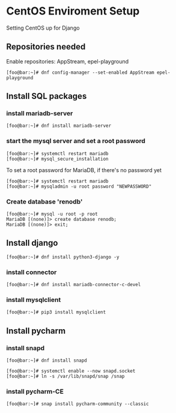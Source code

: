 # CentOS Enviroment Setup
Setting CentOS up for Django
## Repositories needed
Enable repositories: AppStream, epel-playground
```console
[foo@bar:~]# dnf config-manager --set-enabled AppStream epel-playground
```
## Install SQL packages
### install mariadb-server
```console
[foo@bar:~]# dnf install mariadb-server
```
### start the mysql server and set a root password
```console
[foo@bar:~]# systemctl restart mariadb
[foo@bar:~]# mysql_secure_installation
```
To set a root password for MariaDB, if there's no password yet
```console
[foo@bar:~]# systemctl restart mariadb
[foo@bar:~]# mysqladmin -u root password "NEWPASSWORD"
```

### Create database 'renodb'
```console
[foo@bar:~]# mysql -u root -p root
MariaDB [(none)]> create database renodb;
MariaDB [(none)]> exit;
```

## Install django
```console
[foo@bar:~]# dnf install python3-django -y
```

### install connector
```console
[foo@bar:~]# dnf install mariadb-connector-c-devel
```
### install mysqlclient
```console
[foo@bar:~]# pip3 install mysqlclient
```

## Install pycharm
### install snapd
```console
[foo@bar:~]# dnf install snapd
```
```console
[foo@bar:~]# systemctl enable --now snapd.socket
[foo@bar:~]# ln -s /var/lib/snapd/snap /snap
```
### install pycharm-CE
```console
[foo@bar:~]# snap install pycharm-community --classic
```

